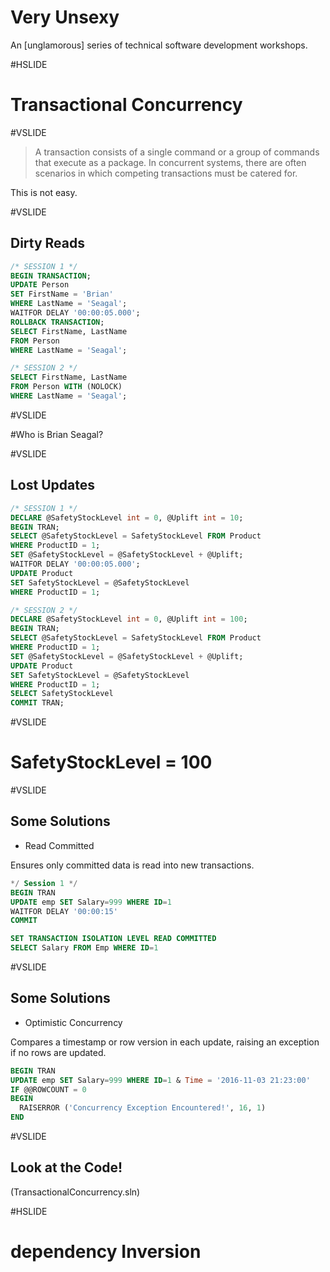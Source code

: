 # Very Unsexy

An [unglamorous] series of technical software development workshops.

#HSLIDE

# Transactional Concurrency

#VSLIDE

> A transaction consists of a single command or a group of commands that execute as a package. In concurrent systems, there are often scenarios in which competing transactions must be catered for.

This is not easy.

#VSLIDE

## Dirty Reads

```sql
/* SESSION 1 */
BEGIN TRANSACTION;
UPDATE Person
SET FirstName = 'Brian'
WHERE LastName = 'Seagal';
WAITFOR DELAY '00:00:05.000';
ROLLBACK TRANSACTION;
SELECT FirstName, LastName
FROM Person
WHERE LastName = 'Seagal';
```

```sql
/* SESSION 2 */
SELECT FirstName, LastName 
FROM Person WITH (NOLOCK) 
WHERE LastName = 'Seagal';
```

#VSLIDE

#Who is Brian Seagal?

#VSLIDE

## Lost Updates

```sql
/* SESSION 1 */
DECLARE @SafetyStockLevel int = 0, @Uplift int = 10;
BEGIN TRAN;
SELECT @SafetyStockLevel = SafetyStockLevel FROM Product
WHERE ProductID = 1;
SET @SafetyStockLevel = @SafetyStockLevel + @Uplift;
WAITFOR DELAY '00:00:05.000';
UPDATE Product
SET SafetyStockLevel = @SafetyStockLevel
WHERE ProductID = 1;
```

```sql
/* SESSION 2 */
DECLARE @SafetyStockLevel int = 0, @Uplift int = 100;
BEGIN TRAN;
SELECT @SafetyStockLevel = SafetyStockLevel FROM Product
WHERE ProductID = 1;
SET @SafetyStockLevel = @SafetyStockLevel + @Uplift;
UPDATE Product
SET SafetyStockLevel = @SafetyStockLevel
WHERE ProductID = 1;
SELECT SafetyStockLevel
COMMIT TRAN;
```

#VSLIDE

# SafetyStockLevel = 100

#VSLIDE

## Some Solutions

- Read Committed

Ensures only committed data is read into new transactions.

```sql
*/ Session 1 */
BEGIN TRAN
UPDATE emp SET Salary=999 WHERE ID=1
WAITFOR DELAY '00:00:15'
COMMIT    
```

```sql
SET TRANSACTION ISOLATION LEVEL READ COMMITTED
SELECT Salary FROM Emp WHERE ID=1
```

#VSLIDE

## Some Solutions

- Optimistic Concurrency

Compares a timestamp or row version in each update, raising an exception if no rows are updated.

```sql
BEGIN TRAN
UPDATE emp SET Salary=999 WHERE ID=1 & Time = '2016-11-03 21:23:00'
IF @@ROWCOUNT = 0
BEGIN
  RAISERROR ('Concurrency Exception Encountered!', 16, 1)
END
```

#VSLIDE

## Look at the Code!

(TransactionalConcurrency.sln)

#HSLIDE

# dependency Inversion
